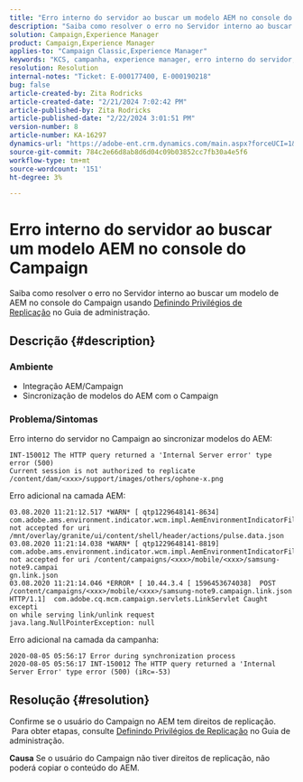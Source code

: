 ```yaml
---
title: "Erro interno do servidor ao buscar um modelo AEM no console do Campaign"
description: "Saiba como resolver o erro no Servidor interno ao buscar um modelo de AEM no console do Campaign"
solution: Campaign,Experience Manager
product: Campaign,Experience Manager
applies-to: "Campaign Classic,Experience Manager"
keywords: "KCS, campanha, experience manager, erro interno do servidor, 500"
resolution: Resolution
internal-notes: "Ticket: E-000177400, E-000190218"
bug: false
article-created-by: Zita Rodricks
article-created-date: "2/21/2024 7:02:42 PM"
article-published-by: Zita Rodricks
article-published-date: "2/22/2024 3:01:51 PM"
version-number: 8
article-number: KA-16297
dynamics-url: "https://adobe-ent.crm.dynamics.com/main.aspx?forceUCI=1&pagetype=entityrecord&etn=knowledgearticle&id=ad394ac8-ebd0-ee11-9079-6045bd006268"
source-git-commit: 784c2e66d8ab8d6d04c09b03852cc7fb30a4e5f6
workflow-type: tm+mt
source-wordcount: '151'
ht-degree: 3%

---
```


# Erro interno do servidor ao buscar um modelo AEM no console do Campaign


Saiba como resolver o erro no Servidor interno ao buscar um modelo de AEM no console do Campaign usando [Definindo Privilégios de Replicação](https://experienceleague.adobe.com/docs/experience-manager-65/administering/security/security.html?lang=en#setting-replication-privileges) no Guia de administração.

## Descrição {#description}


### <b>Ambiente</b>

- Integração AEM/Campaign
- Sincronização de modelos do AEM com o Campaign


### <b>Problema/Sintomas</b>

Erro interno do servidor no Campaign ao sincronizar modelos do AEM:


```
INT-150012 The HTTP query returned a 'Internal Server error' type error (500)
Current session is not authorized to replicate /content/dam/<xxx>/support/images/others/ophone-x.png
```


Erro adicional na camada AEM:


```
03.08.2020 11:21:12.517 *WARN* [ qtp1229648141-8634]  com.adobe.ams.environment.indicator.wcm.impl.AemEnvironmentIndicatorFilter not accepted for uri /mnt/overlay/granite/ui/content/shell/header/actions/pulse.data.json
03.08.2020 11:21:14.038 *WARN* [ qtp1229648141-8819]  com.adobe.ams.environment.indicator.wcm.impl.AemEnvironmentIndicatorFilter not accepted for uri /content/campaigns/<xxx>/mobile/<xxx>/samsung-note9.campai
gn.link.json
03.08.2020 11:21:14.046 *ERROR* [ 10.44.3.4 [ 1596453674038]  POST /content/campaigns/<xxx>/mobile/<xxx>/samsung-note9.campaign.link.json HTTP/1.1]  com.adobe.cq.mcm.campaign.servlets.LinkServlet Caught excepti
on while serving link/unlink request
java.lang.NullPointerException: null
```


Erro adicional na camada da campanha:


```
2020-08-05 05:56:17 Error during synchronization process
2020-08-05 05:56:17 INT-150012 The HTTP query returned a 'Internal Server Error' type error (500) (iRc=-53)
```





## Resolução {#resolution}


Confirme se o usuário do Campaign no AEM tem direitos de replicação.  Para obter etapas, consulte [Definindo Privilégios de Replicação](https://experienceleague.adobe.com/docs/experience-manager-65/administering/security/security.html?lang=en#setting-replication-privileges) no Guia de administração.

<b>Causa</b>
Se o usuário do Campaign não tiver direitos de replicação, não poderá copiar o conteúdo do AEM.


